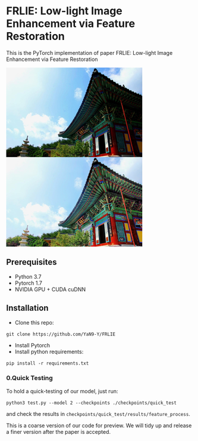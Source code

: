 FRLIE: Low-light Image Enhancement via Feature Restoration
=================================
This is the PyTorch implementation of paper FRLIE: Low-light Image Enhancement via Feature Restoration


<img src="examples/37.jpg" width = "366" height = "240" alt="37_low" align=center /> <img src="examples/37_high.png" width = "366" height = "240" alt="37_high" align=center />

Prerequisites
---------------------------------
* Python 3.7
* Pytorch 1.7
* NVIDIA GPU + CUDA cuDNN

Installation
---------------------------------
* Clone this repo:
```
git clone https://github.com/YaN9-Y/FRLIE
```
* Install Pytorch
* Install python requirements:
```
pip install -r requirements.txt
```

### 0.Quick Testing
To hold a quick-testing of our model, just run:
```
python3 test.py --model 2 --checkpoints ./checkpoints/quick_test
```
and check the results in `checkpoints/quick_test/results/feature_process`.

This is a coarse version of our code for preview. We will tidy up and release a finer version after the paper is accepted.
